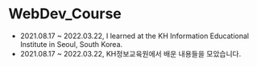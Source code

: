 # WebDev_Course
  * 2021.08.17 ~ 2022.03.22, I learned at the KH Information Educational Institute in Seoul, South Korea.
  * 2021.08.17 ~ 2022.03.22, KH정보교육원에서 배운 내용들을 모았습니다.
